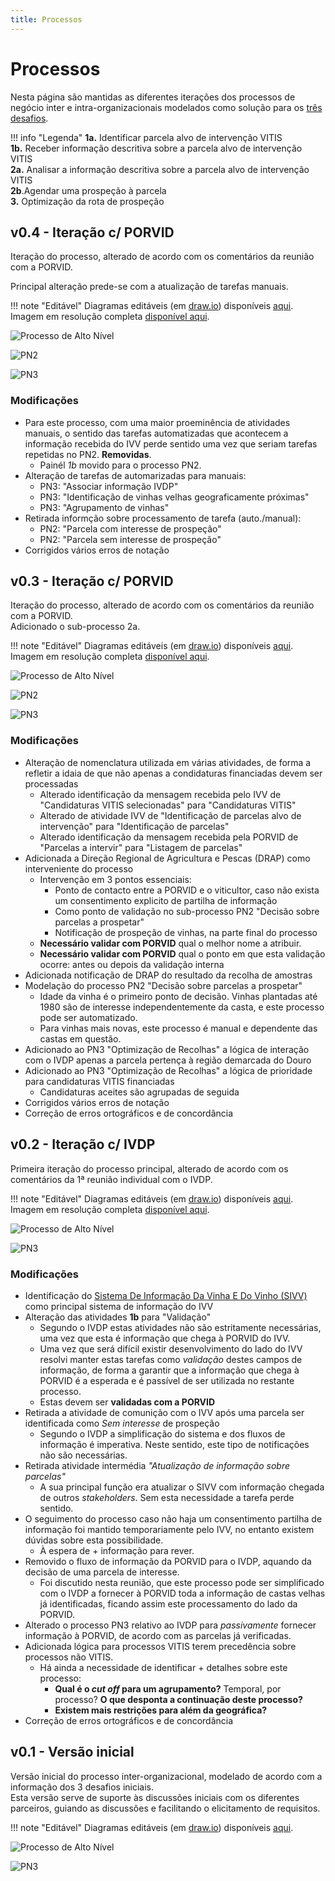 ```yaml
---
title: Processos
--- 
```


# Processos

Nesta página são mantidas as diferentes iterações dos processos de negócio inter e intra-organizacionais modelados como solução para os [três desafios](/#desafios).

!!! info "Legenda"
    **1a.** Identificar parcela alvo de intervenção VITIS  
    **1b.** Receber informação descritiva sobre a parcela alvo de intervenção VITIS  
    **2a.** Analisar a informação descritiva sobre a parcela alvo de intervenção VITIS  
    **2b**.Agendar uma prospeção à parcela  
    **3.** Optimização da rota de prospeção  

## v0.4 - Iteração c/ PORVID

Iteração do processo, alterado de acordo com os comentários da reunião com a PORVID.  

Principal alteração prede-se com a atualização de tarefas manuais.

!!! note "Editável"
    Diagramas editáveis (em [draw.io](https://diagrams.net)) disponíveis [aqui](/diagramas/inicialv04.drawio).  
    Imagem em resolução completa [disponível aqui](/diagramas/export/v04_completo.png).
    
![Processo de Alto Nível](/diagramas/export/v04_main.png)

![PN2](/diagramas/export/v04_PN2.png)

![PN3](/diagramas/export/v04_PN3.png)

### Modificações

+   Para este processo, com uma maior proeminência de atividades manuais, o sentido das tarefas automatizadas que acontecem a informação recebida do IVV perde sentido uma vez que seriam tarefas repetidas no PN2. **Removidas**.
    +   Painél _1b_ movido para o processo PN2.
+   Alteração de tarefas de automarizadas para manuais:
    +   PN3: "Associar informação IVDP"
    +   PN3: "Identificação de vinhas velhas geograficamente próximas"
    +   PN3: "Agrupamento de vinhas"
+   Retirada informção sobre processamento de tarefa (auto./manual):
    +   PN2: "Parcela com interesse de prospeção"
    +   PN2: "Parcela sem interesse de prospeção"
+   Corrigidos vários erros de notação

## v0.3 - Iteração c/ PORVID

Iteração do processo, alterado de acordo com os comentários da reunião com a PORVID.  
Adicionado o sub-processo 2a.  

!!! note "Editável"
    Diagramas editáveis (em [draw.io](https://diagrams.net)) disponíveis [aqui](/diagramas/inicialv03.drawio).  
    Imagem em resolução completa [disponível aqui](/diagramas/export/v03_completo.png).

![Processo de Alto Nível](/diagramas/export/v03_main.png)

![PN2](/diagramas/export/v03_PN2.png)

![PN3](/diagramas/export/v03_PN3.png)

### Modificações

+ Alteração de nomenclatura utilizada em várias atividades, de forma a refletir a idaia de que não apenas a condidaturas financiadas devem ser processadas
    + Alterado identificação da mensagem recebida pelo IVV de "Candidaturas VITIS selecionadas" para "Candidaturas VITIS"
    + Alterado de atividade IVV de "Identificação de parcelas alvo de intervenção" para "Identificação de parcelas"
    + Alterado identificação da mensagem recebida pela PORVID de "Parcelas a intervir" para "Listagem de parcelas"
+ Adicionada a Direção Regional de Agricultura e Pescas (DRAP) como interveniente do processo
    + Intervenção em 3 pontos essenciais:
        + Ponto de contacto entre a PORVID e o viticultor, caso não exista um consentimento explicito de partilha de informação
        + Como ponto de validação no sub-processo PN2 "Decisão sobre parcelas a prospetar"
        + Notificação de prospeção de vinhas, na parte final do processo
    + **Necessário validar com PORVID** qual o melhor nome a atribuir.
    + **Necessário validar com PORVID** qual o ponto em que esta validação ocorre: antes ou depois da validação interna
+ Adicionada notificação de DRAP do resultado da recolha de amostras
+ Modelação do processo PN2 "Decisão sobre parcelas a prospetar"
    + Idade da vinha é o primeiro ponto de decisão. Vinhas plantadas até 1980 são de interesse independentemente da casta, e este processo pode ser automatizado.
    + Para vinhas mais novas, este processo é manual e dependente das castas em questão.
+ Adicionado ao PN3 "Optimização de Recolhas" a lógica de interação com o IVDP apenas a parcela pertença à região demarcada do Douro
+ Adicionado ao PN3 "Optimização de Recolhas" a lógica de prioridade para candidaturas VITIS financiadas
    + Candidaturas aceites são agrupadas de seguida
+ Corrigidos vários erros de notação
+ Correção de erros ortográficos e de concordância

## v0.2 - Iteração c/ IVDP

Primeira iteração do processo principal, alterado de acordo com os comentários da 1ª reunião individual com o IVDP.

!!! note "Editável"
    Diagramas editáveis (em [draw.io](https://diagrams.net)) disponíveis [aqui](/diagramas/inicialv02.drawio).  
    Imagem em resolução completa [disponível aqui](/diagramas/export/v02_completo.png).

![Processo de Alto Nível](/diagramas/export/v02_main.png)

![PN3](/diagramas/export/v02_PN3.png)

### Modificações

+ Identificação do [Sistema De Informação Da Vinha E Do Vinho (SIVV)](https://sivv.ivv.gov.pt/) como principal sistema de informação do IVV
+ Alteração das atividades **1b** para "Validação"
    + Segundo o IVDP estas atividades não são estritamente necessárias, uma vez que esta é informação que chega à PORVID do IVV.
    + Uma vez que será difícil existir desenvolvimento do lado do IVV resolvi manter estas tarefas como _validação_ destes campos de informação, de forma a garantir que a informação que chega à PORVID é a esperada e é passível de ser utilizada no restante processo.
    + Estas devem ser **validadas com a PORVID**
+ Retirada a atividade de comunição com o IVV após uma parcela ser identificada como _Sem interesse_ de prospeção
    + Segundo o IVDP a simplificação do sistema e dos fluxos de informação é imperativa. Neste sentido, este tipo de notificações não são necessárias.
+ Retirada atividade intermédia _"Atualização de informação sobre parcelas"_
    + A sua principal função era atualizar o SIVV com informação chegada de outros _stakeholders_. Sem esta necessidade a tarefa perde sentido.
+ O seguimento do processo caso não haja um consentimento partilha de informação foi mantido temporariamente pelo IVV, no entanto existem dúvidas sobre esta possibilidade.
    + À espera de + informação para rever.
+ Removido o fluxo de informação da PORVID para o IVDP, aquando da decisão de uma parcela de interesse.
    + Foi discutido nesta reunião, que este processo pode ser simplificado com o IVDP a fornecer à PORVID toda a informação de castas velhas já identificadas, ficando assim este processamento do lado da PORVID.
+ Alterado o processo PN3 relativo ao IVDP para _passivamente_ fornecer informação à PORVID, de acordo com as parcelas já verificadas.
+ Adicionada lógica para processos VITIS terem precedência sobre processos não VITIS.
    + Há ainda a necessidade de identificar + detalhes sobre este processo:
        + **Qual é o _cut off_ para um agrupamento?** Temporal, por processo? **O que desponta a continuação deste processo?**
        + **Existem mais restrições para além da geográfica?**
+ Correção de erros ortográficos e de concordância

## v0.1 - Versão inicial

Versão inicial do processo inter-organizacional, modelado de acordo com a informação dos 3 desafios iniciais.  
Esta versão serve de suporte às discussões iniciais com os diferentes parceiros, guiando as discussões e facilitando o elicitamento de requisitos.

!!! note "Editável"
    Diagramas editáveis (em [draw.io](https://diagrams.net)) disponíveis [aqui](/diagramas/inicialv0.drawio).

![Processo de Alto Nível](/diagramas/export/v0_main.png)

![PN3](/diagramas/export/v0_PN3.png)
